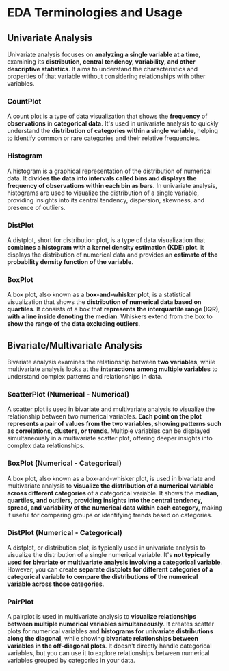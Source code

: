 # EDA Terminologies and Usage 

## Univariate Analysis
Univariate analysis focuses on **analyzing a single variable at a time**, examining its **distribution, central tendency, variability, and other descriptive statistics**. It aims to understand the characteristics and properties of that variable without considering relationships with other variables.
### CountPlot
A count plot is a type of data visualization that shows the **frequency** of **observations** in **categorical data**. It's used in univariate analysis to quickly understand the **distribution of categories within a single variable**, helping to identify common or rare categories and their relative frequencies.
### Histogram
A histogram is a graphical representation of the distribution of numerical data. It **divides the data into intervals called bins and displays the frequency of observations within each bin as bars**. In univariate analysis, histograms are used to visualize the distribution of a single variable, providing insights into its central tendency, dispersion, skewness, and presence of outliers.
### DistPlot
A distplot, short for distribution plot, is a type of data visualization that **combines a histogram with a kernel density estimation (KDE) plot**. It displays the distribution of numerical data and provides an **estimate of the probability density function of the variable**. 
### BoxPlot
A box plot, also known as a **box-and-whisker plot**, is a statistical visualization that shows the **distribution of numerical data based on quartiles**. It consists of a box that **represents the interquartile range (IQR), with a line inside denoting the median**. Whiskers extend from the box to **show the range of the data excluding outliers**. 

## Bivariate/Multivariate Analysis
Bivariate analysis examines the relationship between **two variables**, while multivariate analysis looks at the **interactions among multiple variables** to understand complex patterns and relationships in data.
### ScatterPlot (Numerical - Numerical)
A scatter plot is used in bivariate and multivariate analysis to visualize the relationship between two numerical variables. **Each point on the plot represents a pair of values from the two variables, showing patterns such as correlations, clusters, or trends**. Multiple variables can be displayed simultaneously in a multivariate scatter plot, offering deeper insights into complex data relationships.
### BoxPlot (Numerical - Categorical)
A box plot, also known as a box-and-whisker plot, is used in bivariate and multivariate analysis to **visualize the distribution of a numerical variable across different categories** of a categorical variable. It shows the **median, quartiles, and outliers, providing insights into the central tendency, spread, and variability of the numerical data within each category,** making it useful for comparing groups or identifying trends based on categories.
### DistPlot (Numerical - Categorical)
A distplot, or distribution plot, is typically used in univariate analysis to visualize the distribution of a single numerical variable. It's **not typically used for bivariate or multivariate analysis involving a categorical variable**. However, you can create **separate distplots for different categories of a categorical variable to compare the distributions of the numerical variable across those categories**.
### PairPlot 
A pairplot is used in multivariate analysis to **visualize relationships between multiple numerical variables simultaneously**. It creates scatter plots for numerical variables and **histograms for univariate distributions along the diagonal**, while showing **bivariate relationships between variables in the off-diagonal plots**. It doesn't directly handle categorical variables, but you can use it to explore relationships between numerical variables grouped by categories in your data.
